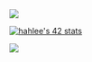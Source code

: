 <img src="https://capsule-render.vercel.app/api?type=waving&color=timeGradient&height=300&section=header&text=Madylin's%20Github&fontSize=90" />

<a href="https://github.com/JaeSeoKim/badge42"><img src="https://badge42.vercel.app/api/v2/cl9milfi800260glj79netn95/stats?cursusId=21&coalitionId=88" alt="hahlee's 42 stats" /></a>

<img src="https://capsule-render.vercel.app/api?type=waving&color=auto&height=200&section=footer" />

